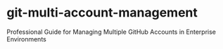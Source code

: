 # git-multi-account-management
Professional Guide for Managing Multiple GitHub Accounts in Enterprise Environments
